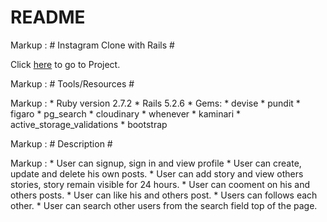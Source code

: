 # README

Markup : # Instagram Clone with Rails #

Click [here](https://instagram-clone-gull.herokuapp.com/) to go to Project.

Markup : # Tools/Resources #

Markup : * Ruby version 2.7.2
         * Rails 5.2.6
         * Gems:
            * devise
            * pundit
            * figaro
            * pg_search
            * cloudinary
            * whenever
            * kaminari
            * active_storage_validations
            * bootstrap

Markup : # Description #

Markup : * User can signup, sign in and view profile
         * User can create, update and delete his own posts.
         * User can add story and view others stories, story remain visible for 24 hours.
         * User can cooment on his and others posts.
         * User can like his and others post.
         * Users can follows each other.
         * User can search other users from the search field top of the page.
